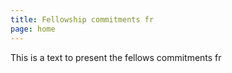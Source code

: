 ```yaml
---
title: Fellowship commitments fr
page: home
---
```

This is a text to present the fellows commitments fr